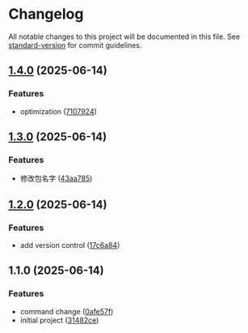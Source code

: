 # Changelog

All notable changes to this project will be documented in this file. See [standard-version](https://github.com/conventional-changelog/standard-version) for commit guidelines.

## [1.4.0](https://github.com/xiaohrose/base-three/compare/v1.3.0...v1.4.0) (2025-06-14)


### Features

* optimization ([7107924](https://github.com/xiaohrose/base-three/commit/710792454327ecf42b647fa785cfce842ed653e4))

## [1.3.0](https://github.com/xiaohrose/base-three/compare/v1.2.0...v1.3.0) (2025-06-14)


### Features

* 修改包名字 ([43aa785](https://github.com/xiaohrose/base-three/commit/43aa785dacdbe2b52d1c0bf1ac1301bfa251c070))

## [1.2.0](https://github.com/xiaohrose/base-three/compare/v1.1.0...v1.2.0) (2025-06-14)


### Features

* add version control ([17c6a84](https://github.com/xiaohrose/base-three/commit/17c6a84178366a2f0655267571a2269e69123ec7))

## 1.1.0 (2025-06-14)


### Features

* command change ([0afe57f](https://github.com/xiaohrose/base-three/commit/0afe57f5180fbd06f933b2e2396082c34a72d174))
* initial project ([31482ce](https://github.com/xiaohrose/base-three/commit/31482ceb07f2f8a8cc2de8d691d9472d89491881))
